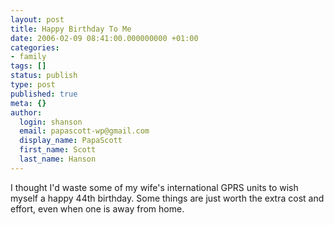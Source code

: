 ```yaml
---
layout: post
title: Happy Birthday To Me
date: 2006-02-09 08:41:00.000000000 +01:00
categories:
- family
tags: []
status: publish
type: post
published: true
meta: {}
author:
  login: shanson
  email: papascott-wp@gmail.com
  display_name: PapaScott
  first_name: Scott
  last_name: Hanson
---
```

<p>I thought I'd waste some of my wife's international GPRS units to wish myself a happy 44th birthday. Some things are just worth the extra cost and effort, even when one is away from home.</p>
